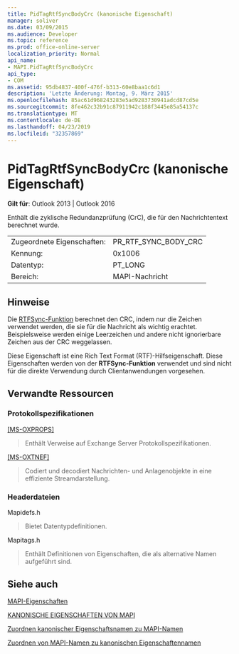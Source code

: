```yaml
---
title: PidTagRtfSyncBodyCrc (kanonische Eigenschaft)
manager: soliver
ms.date: 03/09/2015
ms.audience: Developer
ms.topic: reference
ms.prod: office-online-server
localization_priority: Normal
api_name:
- MAPI.PidTagRtfSyncBodyCrc
api_type:
- COM
ms.assetid: 95db4837-400f-476f-b313-60e8baa1c6d1
description: 'Letzte Änderung: Montag, 9. März 2015'
ms.openlocfilehash: 85ac61d968243283e5ad9283730941adcd87cd5e
ms.sourcegitcommit: 8fe462c32b91c87911942c188f3445e85a54137c
ms.translationtype: MT
ms.contentlocale: de-DE
ms.lasthandoff: 04/23/2019
ms.locfileid: "32357869"
---
```

# <a name="pidtagrtfsyncbodycrc-canonical-property"></a>PidTagRtfSyncBodyCrc (kanonische Eigenschaft)

  
  
**Gilt für**: Outlook 2013 | Outlook 2016 
  
Enthält die zyklische Redundanzprüfung (CrC), die für den Nachrichtentext berechnet wurde.
  
|||
|:-----|:-----|
|Zugeordnete Eigenschaften:  <br/> |PR_RTF_SYNC_BODY_CRC  <br/> |
|Kennung:  <br/> |0x1006  <br/> |
|Datentyp:  <br/> |PT_LONG  <br/> |
|Bereich:  <br/> |MAPI-Nachricht  <br/> |
   
## <a name="remarks"></a>Hinweise

Die [RTFSync-Funktion](rtfsync.md) berechnet den CRC, indem nur die Zeichen verwendet werden, die sie für die Nachricht als wichtig erachtet. Beispielsweise werden einige Leerzeichen und andere nicht ignorierbare Zeichen aus der CRC weggelassen. 
  
Diese Eigenschaft ist eine Rich Text Format (RTF)-Hilfseigenschaft. Diese Eigenschaften werden von der **RTFSync-Funktion** verwendet und sind nicht für die direkte Verwendung durch Clientanwendungen vorgesehen. 
  
## <a name="related-resources"></a>Verwandte Ressourcen

### <a name="protocol-specifications"></a>Protokollspezifikationen

[[MS-OXPROPS]](https://msdn.microsoft.com/library/f6ab1613-aefe-447d-a49c-18217230b148%28Office.15%29.aspx)
  
> Enthält Verweise auf Exchange Server Protokollspezifikationen.
    
[[MS-OXTNEF]](https://msdn.microsoft.com/library/1f0544d7-30b7-4194-b58f-adc82f3763bb%28Office.15%29.aspx)
  
> Codiert und decodiert Nachrichten- und Anlagenobjekte in eine effiziente Streamdarstellung.
    
### <a name="header-files"></a>Headerdateien

Mapidefs.h
  
> Bietet Datentypdefinitionen.
    
Mapitags.h
  
> Enthält Definitionen von Eigenschaften, die als alternative Namen aufgeführt sind.
    
## <a name="see-also"></a>Siehe auch



[MAPI-Eigenschaften](mapi-properties.md)
  
[KANONISCHE EIGENSCHAFTEN VON MAPI](mapi-canonical-properties.md)
  
[Zuordnen kanonischer Eigenschaftsnamen zu MAPI-Namen](mapping-canonical-property-names-to-mapi-names.md)
  
[Zuordnen von MAPI-Namen zu kanonischen Eigenschaftennamen](mapping-mapi-names-to-canonical-property-names.md)

